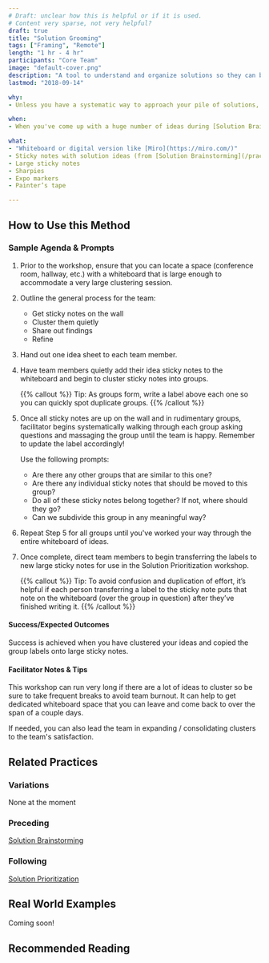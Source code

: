 ```yaml
---
# Draft: unclear how this is helpful or if it is used. 
# Content very sparse, not very helpful?
draft: true
title: "Solution Grooming"
tags: ["Framing", "Remote"]
length: "1 hr - 4 hr"
participants: "Core Team"
image: "default-cover.png"
description: "A tool to understand and organize solutions so they can be prioritized effectively."
lastmod: "2018-09-14"

why:
- Unless you have a systematic way to approach your pile of solutions, you may find yourself overwhelmed with opportunities. It helps to break them down into smaller features and/or group them into larger epics before prioritizing. This activity is also a great way to de-duplicate the similar ideas that people may have generated from different "How might we…?” prompts.

when:
- When you've come up with a huge number of ideas during [Solution Brainstorming](/practices/solution-brainstorming) and you have so many you need to understand and organize them.

what:
- "Whiteboard or digital version like [Miro](https://miro.com/)"
- Sticky notes with solution ideas (from [Solution Brainstorming](/practices/solution-brainstorming), still attached to tabloid sheets)
- Large sticky notes
- Sharpies
- Expo markers
- Painter’s tape

---
```

## How to Use this Method
### Sample Agenda & Prompts
1. Prior to the workshop, ensure that you can locate a space (conference room, hallway, etc.) with a whiteboard that is large enough to accommodate a very large clustering session.

1. Outline the general process for the team:

   - Get sticky notes on the wall
   - Cluster them quietly
   - Share out findings
   - Refine

1. Hand out one idea sheet to each team member.

1. Have team members quietly add their idea sticky notes to the whiteboard and begin to cluster sticky notes into groups.

   {{% callout %}}
   Tip: As groups form, write a label above each one so you can quickly spot duplicate groups.
   {{% /callout %}}
   
1. Once all sticky notes are up on the wall and in rudimentary groups, facilitator begins systematically walking through each group asking questions and  massaging the group until the team is happy. Remember to update the label accordingly!

   Use the following prompts:

   - Are there any other groups that are similar to this one?
   - Are there any individual sticky notes that should be moved to this group?
   - Do all of these sticky notes belong together? If not, where should they go?
   - Can we subdivide this group in any meaningful way?

1. Repeat Step 5 for all groups until you've worked your way through the entire whiteboard of ideas.

1. Once complete, direct team members to begin transferring the labels to new large sticky notes for use in the Solution Prioritization workshop.

   {{% callout %}}
   Tip: To avoid confusion and duplication of effort, it’s helpful if each person transferring a label to the sticky note puts that note on the whiteboard (over the group in question) after they’ve finished writing it.
   {{% /callout %}}

#### Success/Expected Outcomes
Success is achieved when you have clustered your ideas and copied the group labels onto large sticky notes.

#### Facilitator Notes & Tips

This workshop can run very long if there are a lot of ideas to cluster so be sure to take frequent breaks to avoid team burnout. It can help to get dedicated whiteboard space that you can leave and come back to over the span of a couple days.

If needed, you can also lead the team in expanding / consolidating clusters to the team's satisfaction.

## Related Practices

### Variations

None at the moment

### Preceding

[Solution Brainstorming](/practices/solution-brainstorming)

### Following

[Solution Prioritization](/practices/solution-prioritization)

## Real World Examples
Coming soon! 

## Recommended Reading
